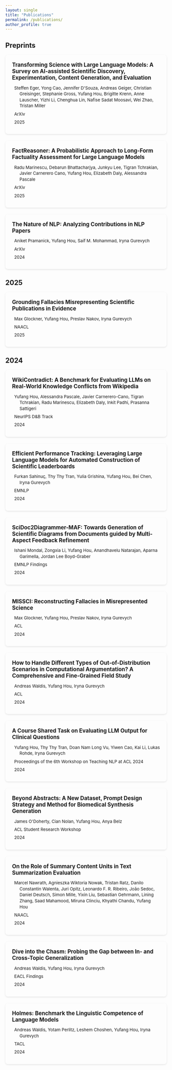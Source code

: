 ```yaml
---
layout: single
title: "Publications"
permalink: /publications/
author_profile: true
---
```


<style>
.publication__container {
  margin-bottom: 1.5em;
}

.publication__link {
  display: block;
  text-decoration: none !important;
  color: inherit;
}

.publication__link:hover {
  text-decoration: none !important;
}

.publication__link:hover .publication__card {
  box-shadow: 0 5px 15px rgba(0, 0, 0, 0.15);
}

.publication__card {
  padding: 1.5em;
  background-color: var(--global-bg-color);
  border-radius: 8px;
  border: 1px solid var(--global-border-color);
  box-shadow: 0 2px 5px rgba(0, 0, 0, 0.1);
  transition: box-shadow 0.3s ease;
}

/* Dark mode specific styling */
html[data-theme="dark"] .publication__card {
  background-color: #252525; /* Slightly lighter than dark mode background */
  border-color: #333; /* Darker border instead of white */
}

html[data-theme="dark"] .publication__link:hover .publication__card {
  box-shadow: 0 5px 15px rgba(255, 255, 255, 0.15); /* Lighter shadow for dark mode */
}

.publication__title {
  margin: 0 0 0.75em 0;
  font-size: 1.2em;
  font-weight: bold;
}

.publication__info {
  margin-bottom: 0.5em;
  font-size: 0.95em;
  padding-left: 1.75em;
  text-indent: -1.75em;
  line-height: 1.4;
}

.publication__info i {
  width: 1.25em;
  text-align: center;
  margin-right: 0.5em;
  color: var(--global-theme-color);
}
</style>

## Preprints

<div class="publication__container">
  <a href="https://arxiv.org/abs/2502.05151" class="publication__link" target="_blank">
    <div class="publication__card">
      <h3 class="publication__title">Transforming Science with Large Language Models: A Survey on AI-assisted Scientific Discovery, Experimentation, Content Generation, and Evaluation</h3>
      <div class="publication__info">
        <i class="fas fa-pen-fancy"></i> Steffen Eger, Yong Cao, Jennifer D'Souza, Andreas Geiger, Christian Greisinger, Stephanie Gross, Yufang Hou, Brigitte Krenn, Anne Lauscher, Yizhi Li, Chenghua Lin, Nafise Sadat Moosavi, Wei Zhao, Tristan Miller
      </div>
      <div class="publication__info">
        <i class="fas fa-map-marker-alt"></i> ArXiv
      </div>
      <div class="publication__info">
        <i class="fas fa-calendar-alt"></i> 2025
      </div>
    </div>
  </a>
</div>

<div class="publication__container">
  <a href="https://arxiv.org/abs/2502.18573" class="publication__link" target="_blank">
    <div class="publication__card">
      <h3 class="publication__title">FactReasoner: A Probabilistic Approach to Long-Form Factuality Assessment for Large Language Models</h3>
      <div class="publication__info">
        <i class="fas fa-pen-fancy"></i> Radu Marinescu, Debarun Bhattacharjya, Junkyu Lee, Tigran Tchrakian, Javier Carnerero Cano, Yufang Hou, Elizabeth Daly, Alessandra Pascale
      </div>
      <div class="publication__info">
        <i class="fas fa-map-marker-alt"></i> ArXiv
      </div>
      <div class="publication__info">
        <i class="fas fa-calendar-alt"></i> 2025
      </div>
    </div>
  </a>
</div>

<div class="publication__container">
  <a href="https://arxiv.org/abs/2409.19505" class="publication__link" target="_blank">
    <div class="publication__card">
      <h3 class="publication__title">The Nature of NLP: Analyzing Contributions in NLP Papers</h3>
      <div class="publication__info">
        <i class="fas fa-pen-fancy"></i> Aniket Pramanick, Yufang Hou, Saif M. Mohammad, Iryna Gurevych
      </div>
      <div class="publication__info">
        <i class="fas fa-map-marker-alt"></i> ArXiv
      </div>
      <div class="publication__info">
        <i class="fas fa-calendar-alt"></i> 2024
      </div>
    </div>
  </a>
</div>

## 2025

<div class="publication__container">
  <a href="https://www.arxiv.org/abs/2408.12812" class="publication__link" target="_blank">
    <div class="publication__card">
      <h3 class="publication__title">Grounding Fallacies Misrepresenting Scientific Publications in Evidence</h3>
      <div class="publication__info">
        <i class="fas fa-pen-fancy"></i> Max Glockner, Yufang Hou, Preslav Nakov, Iryna Gurevych
      </div>
      <div class="publication__info">
        <i class="fas fa-map-marker-alt"></i> NAACL
      </div>
      <div class="publication__info">
        <i class="fas fa-calendar-alt"></i> 2025
      </div>
    </div>
  </a>
</div>

## 2024

<div class="publication__container">
  <a href="https://openreview.net/pdf/8039d279e177deb3cae86e8385213135651a047c.pdf" class="publication__link" target="_blank">
    <div class="publication__card">
      <h3 class="publication__title">WikiContradict: A Benchmark for Evaluating LLMs on Real-World Knowledge Conflicts from Wikipedia</h3>
      <div class="publication__info">
        <i class="fas fa-pen-fancy"></i> Yufang Hou, Alessandra Pascale, Javier Carnerero-Cano, Tigran Tchrakian, Radu Marinescu, Elizabeth Daly, Inkit Padhi, Prasanna Sattigeri
      </div>
      <div class="publication__info">
        <i class="fas fa-map-marker-alt"></i> NeurIPS D&B Track
      </div>
      <div class="publication__info">
        <i class="fas fa-calendar-alt"></i> 2024
      </div>
    </div>
  </a>
</div>

<div class="publication__container">
  <a href="https://aclanthology.org/2024.emnlp-main.453.pdf" class="publication__link" target="_blank">
    <div class="publication__card">
      <h3 class="publication__title">Efficient Performance Tracking: Leveraging Large Language Models for Automated Construction of Scientific Leaderboards</h3>
      <div class="publication__info">
        <i class="fas fa-pen-fancy"></i> Furkan Sahinuç, Thy Thy Tran, Yulia Grishina, Yufang Hou, Bei Chen, Iryna Gurevych
      </div>
      <div class="publication__info">
        <i class="fas fa-map-marker-alt"></i> EMNLP
      </div>
      <div class="publication__info">
        <i class="fas fa-calendar-alt"></i> 2024
      </div>
    </div>
  </a>
</div>

<div class="publication__container">
  <a href="https://aclanthology.org/2024.findings-emnlp.780.pdf" class="publication__link" target="_blank">
    <div class="publication__card">
      <h3 class="publication__title">SciDoc2Diagrammer-MAF: Towards Generation of Scientific Diagrams from Documents guided by Multi-Aspect Feedback Refinement</h3>
      <div class="publication__info">
        <i class="fas fa-pen-fancy"></i> Ishani Mondal, Zongxia Li, Yufang Hou, Anandhavelu Natarajan, Aparna Garimella, Jordan Lee Boyd-Graber
      </div>
      <div class="publication__info">
        <i class="fas fa-map-marker-alt"></i> EMNLP Findings
      </div>
      <div class="publication__info">
        <i class="fas fa-calendar-alt"></i> 2024
      </div>
    </div>
  </a>
</div>

<div class="publication__container">
  <a href="https://aclanthology.org/2024.acl-long.240.pdf" class="publication__link" target="_blank">
    <div class="publication__card">
      <h3 class="publication__title">MISSCI: Reconstructing Fallacies in Misrepresented Science</h3>
      <div class="publication__info">
        <i class="fas fa-pen-fancy"></i> Max Glockner, Yufang Hou, Preslav Nakov, Iryna Gurevych
      </div>
      <div class="publication__info">
        <i class="fas fa-map-marker-alt"></i> ACL
      </div>
      <div class="publication__info">
        <i class="fas fa-calendar-alt"></i> 2024
      </div>
    </div>
  </a>
</div>

<div class="publication__container">
  <a href="https://aclanthology.org/2024.acl-long.795.pdf" class="publication__link" target="_blank">
    <div class="publication__card">
      <h3 class="publication__title">How to Handle Different Types of Out-of-Distribution Scenarios in Computational Argumentation? A Comprehensive and Fine-Grained Field Study</h3>
      <div class="publication__info">
        <i class="fas fa-pen-fancy"></i> Andreas Waldis, Yufang Hou, Iryna Gurevych
      </div>
      <div class="publication__info">
        <i class="fas fa-map-marker-alt"></i> ACL
      </div>
      <div class="publication__info">
        <i class="fas fa-calendar-alt"></i> 2024
      </div>
    </div>
  </a>
</div>

<div class="publication__container">
  <a href="https://aclanthology.org/2024.teachingnlp-1.11.pdf" class="publication__link" target="_blank">
    <div class="publication__card">
      <h3 class="publication__title">A Course Shared Task on Evaluating LLM Output for Clinical Questions</h3>
      <div class="publication__info">
        <i class="fas fa-pen-fancy"></i> Yufang Hou, Thy Thy Tran, Doan Nam Long Vu, Yiwen Cao, Kai Li, Lukas Rohde, Iryna Gurevych
      </div>
      <div class="publication__info">
        <i class="fas fa-map-marker-alt"></i> Proceedings of the 6th Workshop on Teaching NLP at ACL 2024
      </div>
      <div class="publication__info">
        <i class="fas fa-calendar-alt"></i> 2024
      </div>
    </div>
  </a>
</div>

<div class="publication__container">
  <a href="https://aclanthology.org/2024.acl-srw.42.pdf" class="publication__link" target="_blank">
    <div class="publication__card">
      <h3 class="publication__title">Beyond Abstracts: A New Dataset, Prompt Design Strategy and Method for Biomedical Synthesis Generation</h3>
      <div class="publication__info">
        <i class="fas fa-pen-fancy"></i> James O'Doherty, Cian Nolan, Yufang Hou, Anya Belz
      </div>
      <div class="publication__info">
        <i class="fas fa-map-marker-alt"></i> ACL Student Research Workshop
      </div>
      <div class="publication__info">
        <i class="fas fa-calendar-alt"></i> 2024
      </div>
    </div>
  </a>
</div>

<div class="publication__container">
  <a href="https://aclanthology.org/2024.naacl-short.25.pdf" class="publication__link" target="_blank">
    <div class="publication__card">
      <h3 class="publication__title">On the Role of Summary Content Units in Text Summarization Evaluation</h3>
      <div class="publication__info">
        <i class="fas fa-pen-fancy"></i> Marcel Nawrath, Agnieszka Wiktoria Nowak, Tristan Ratz, Danilo Constantin Walenta, Juri Opitz, Leonardo F. R. Ribeiro, João Sedoc, Daniel Deutsch, Simon Mille, Yixin Liu, Sebastian Gehrmann, Lining Zhang, Saad Mahamood, Miruna Clinciu, Khyathi Chandu, Yufang Hou
      </div>
      <div class="publication__info">
        <i class="fas fa-map-marker-alt"></i> NAACL
      </div>
      <div class="publication__info">
        <i class="fas fa-calendar-alt"></i> 2024
      </div>
    </div>
  </a>
</div>

<div class="publication__container">
  <a href="https://aclanthology.org/2024.findings-eacl.146.pdf" class="publication__link" target="_blank">
    <div class="publication__card">
      <h3 class="publication__title">Dive into the Chasm: Probing the Gap between In- and Cross-Topic Generalization</h3>
      <div class="publication__info">
        <i class="fas fa-pen-fancy"></i> Andreas Waldis, Yufang Hou, Iryna Gurevych
      </div>
      <div class="publication__info">
        <i class="fas fa-map-marker-alt"></i> EACL Findings
      </div>
      <div class="publication__info">
        <i class="fas fa-calendar-alt"></i> 2024
      </div>
    </div>
  </a>
</div>

<div class="publication__container">
  <a href="https://aclanthology.org/2024.tacl-1.88.pdf" class="publication__link" target="_blank">
    <div class="publication__card">
      <h3 class="publication__title">Holmes: Benchmark the Linguistic Competence of Language Models</h3>
      <div class="publication__info">
        <i class="fas fa-pen-fancy"></i> Andreas Waldis, Yotam Perlitz, Leshem Choshen, Yufang Hou, Iryna Gurevych
      </div>
      <div class="publication__info">
        <i class="fas fa-map-marker-alt"></i> TACL
      </div>
      <div class="publication__info">
        <i class="fas fa-calendar-alt"></i> 2024
      </div>
    </div>
  </a>
</div>